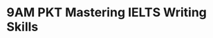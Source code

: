 # 9AM PKT Mastering IELTS Writing Skills

<!-- - ## Week 

   1. [Day 1](https://www.facebook.com/iCodeguru/videos/416964307347740)
   2. [Day 2]()
   3. [Day 3]()
   4. [Day 4]()
   5. [Day 5]() -->

<!-- - ## Week 

   1. [Day 1]()
   2. [Day 2]()
   3. [Day 3]()
   4. [Day 4]()
   5. [Day 5]() -->